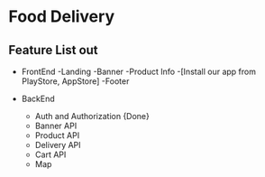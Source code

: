 # Food Delivery
## Feature List out 

* FrontEnd
    -Landing
        -Banner
        -Product Info
        -[Install our app from PlayStore, AppStore]
        -Footer

* BackEnd
    - Auth and Authorization {Done}
    - Banner API
    - Product API
    - Delivery API
    - Cart API
    - Map
     
     